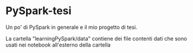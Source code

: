 # PySpark-tesi
Un po' di PySpark in generale e il mio progetto di tesi.

La cartella "learningPySpark/data" contiene dei file contenti dati che sono usati nei notebook all'esterno della cartella

